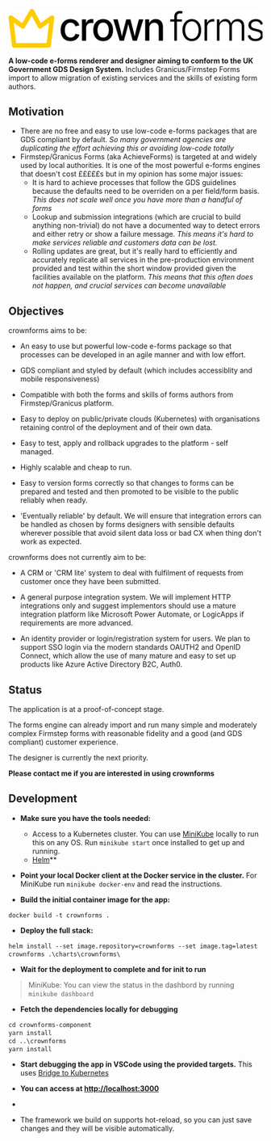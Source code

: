 ![crownforms](./logo.svg)

**A low-code e-forms renderer and designer aiming to conform to the UK Government GDS Design System.** Includes Granicus/Firmstep Forms import to allow migration of existing services and the skills of existing form authors.

## Motivation ##

- There are no free and easy to use low-code e-forms packages that are GDS compliant by default. *So many government agencies are duplicating the effort achieving this or avoiding low-code totally*
- Firmstep/Granicus Forms (aka AchieveForms) is targeted at and widely used by local authorities. It is one of the most powerful e-forms engines that doesn't cost £££££s but in my opinion has some major issues:
  - It is hard to achieve processes that follow the GDS guidelines because the defaults need to be overriden on a per field/form basis. *This does not scale well once you have more than a handful of forms*
  - Lookup and submission integrations (which are crucial to build anything non-trivial) do not have a documented way to detect errors and either retry or show a failure message. *This means it's hard to make services reliable and customers data can be lost.*
  - Rolling updates are great, but it's really hard to efficiently and accurately replicate all services in the pre-production environment provided and test within the short window provided given the facilities available on the platform. *This means that this often does not happen, and crucial services can become unavailable*

## Objectives ##

crownforms aims to be:

- An easy to use but powerful low-code e-forms package so that processes can be developed in an agile manner and with low effort.

- GDS compliant and styled by default (which includes accessiblity and mobile responsiveness)

- Compatible with both the forms and skills of forms authors from Firmstep/Granicus platform.

- Easy to deploy on public/private clouds (Kubernetes) with organisations retaining control of the deployment and of their own data.

- Easy to test, apply and rollback upgrades to the platform - self managed.

- Highly scalable and cheap to run.

- Easy to version forms correctly so that changes to forms can be prepared and tested and then promoted to be visible to the public reliably when ready.

- 'Eventually reliable' by default. We will ensure that integration errors can be handled as chosen by forms designers with sensible defaults wherever possible that avoid silent data loss or bad CX when thing don't work as expected.

crownforms does not currently aim to be:

- A CRM or 'CRM lite' system to deal with fulfilment of requests from customer once they have been submitted.

- A general purpose integration system. We will implement HTTP integrations only and suggest implementors should use a mature integration platform like Microsoft Power Automate, or LogicApps if requirements are more advanced.

- An identity provider or login/registration system for users. We plan to support SSO login via the modern standards OAUTH2 and OpenID Connect, which  allow the use of many mature and easy to set up products like Azure Active Directory B2C, Auth0.

## Status ##

The application is at a proof-of-concept stage. 

The forms engine can already import and run many simple and moderately complex Firmstep forms with reasonable fidelity and a good (and GDS compliant) customer experience.

The designer is currently the next priority.

**Please contact me if you are interested in using crownforms**

## Development ##

- **Make sure you have the tools needed:**
  - Access to a Kubernetes cluster. You can use [MiniKube](https://minikube.sigs.k8s.io/docs/) locally to run this on any OS. Run `minikube start` once installed to get up and running.
  - [Helm](https://helm.sh/)**


- **Point your local Docker client at the Docker service in the cluster.**
For MiniKube run `minikube docker-env` and read the instructions. 

- **Build the initial container image for the app:**
```
docker build -t crownforms .
```

- **Deploy the full stack:**
```
helm install --set image.repository=crownforms --set image.tag=latest crownforms .\charts\crownforms\
```

- **Wait for the deployment to complete and for init to run**

> MiniKube: You can view the status in the dashbord by running `minikube dashboard`

- **Fetch the dependencies locally for debugging**
```
cd crownforms-component
yarn install
cd ..\crownforms
yarn install
```

- **Start debugging the app in VSCode using the provided targets.**
This uses [Bridge to Kubernetes](https://devblogs.microsoft.com/visualstudio/bridge-to-kubernetes-ga/)

- **You can access at [http://localhost:3000](http://localhost:3000)**
- 
-  The framework we build on supports hot-reload, so you can just save changes and they will be visible automatically.
